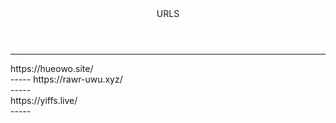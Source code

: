 <header>URLS</header>
<hr>
https://hueowo.site/<br>
<style="font-style:cross-line">-----
https://rawr-uwu.xyz/<br>
-----<br>
https://yiffs.live/<br>
-----
